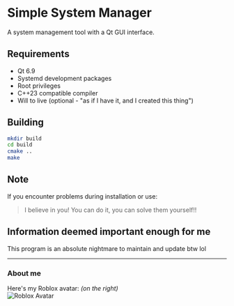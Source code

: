 # Simple System Manager

A system management tool with a Qt GUI interface.

## Requirements
- Qt 6.9
- Systemd development packages
- Root privileges
- C++23 compatible compiler
- Will to live (optional - "as if I have it, and I created this thing")

## Building
```bash
mkdir build
cd build
cmake ..
make
```

## Note
If you encounter problems during installation or use:
> I believe in you! You can do it, you can solve them yourself!!

## Information deemed important enough for me
This program is an absolute nightmare to maintain and update btw lol

---

### About me
Here's my Roblox avatar: *(on the right)*  
![Roblox Avatar](https://i.imgur.com/bW3nmVZ.png) 

